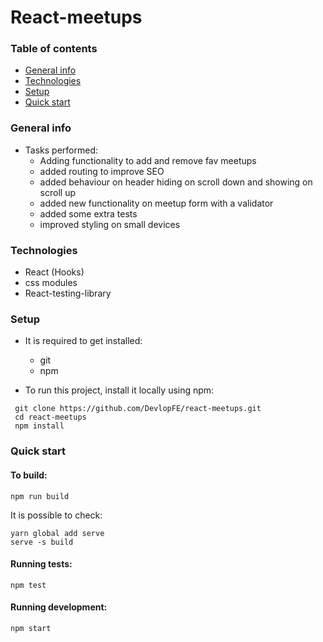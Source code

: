 # React-meetups
### Table of contents
* [General info](#general-info)
* [Technologies](#technologies)
* [Setup](#setup)
* [Quick start](#quick-start)


### General info
 - Tasks performed:
   - Adding functionality to add and remove fav meetups
   - added routing to improve SEO
   - added behaviour on header hiding on scroll down and showing on scroll up
   - added new functionality on meetup form with a validator
   - added some extra tests
   - improved styling on small devices 

### Technologies
  - React (Hooks)
  - css modules
  - React-testing-library


### Setup
 - It is required to get installed:
    - git 
    - npm

 - To run this project, install it locally using npm:

```
 git clone https://github.com/DevlopFE/react-meetups.git 
 cd react-meetups
 npm install

```

### Quick start

#### To build:
```
npm run build

```
It is possible to check:
```
yarn global add serve
serve -s build
```

#### Running tests:
```
npm test

```

#### Running development:
```
npm start

```
